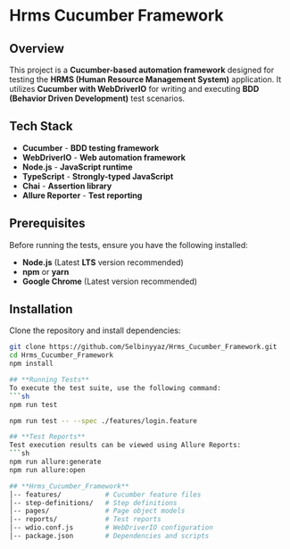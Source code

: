 # **Hrms Cucumber Framework**

## **Overview**
This project is a **Cucumber-based automation framework** designed for testing the **HRMS (Human Resource Management System)** application. It utilizes **Cucumber with WebDriverIO** for writing and executing **BDD (Behavior Driven Development)** test scenarios.

## **Tech Stack**
- **Cucumber** - **BDD testing framework**
- **WebDriverIO** - **Web automation framework**
- **Node.js** - **JavaScript runtime**
- **TypeScript** - **Strongly-typed JavaScript**
- **Chai** - **Assertion library**
- **Allure Reporter** - **Test reporting**

## **Prerequisites**
Before running the tests, ensure you have the following installed:
- **Node.js** (Latest **LTS** version recommended)
- **npm** or **yarn**
- **Google Chrome** (Latest version recommended)

## **Installation**
Clone the repository and install dependencies:
```sh
git clone https://github.com/Selbinyyaz/Hrms_Cucumber_Framework.git
cd Hrms_Cucumber_Framework
npm install

## **Running Tests**
To execute the test suite, use the following command:  
```sh
npm run test

npm run test -- --spec ./features/login.feature

## **Test Reports**
Test execution results can be viewed using Allure Reports:
```sh
npm run allure:generate
npm run allure:open

## **Hrms_Cucumber_Framework**
│-- features/           # Cucumber feature files
│-- step-definitions/   # Step definitions
│-- pages/              # Page object models
│-- reports/            # Test reports
│-- wdio.conf.js        # WebDriverIO configuration
│-- package.json        # Dependencies and scripts
